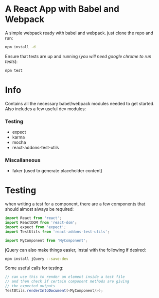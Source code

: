 # A React App with Babel and Webpack
A simple webpack ready with babel and webpack. just clone the repo and run:
```bash
npm install -d
```

Ensure that tests are up and running (*you will need google chrome to run tests*):
```bash
npm test
```

# Info
Contains all the necessary babel/webpack modules needed to get started. Also includes a few useful dev modules:

### Testing
- expect
- karma
- mocha
- react-addons-test-utils

### Miscallaneous
- faker (used to generate placeholder content)

# Testing
when writing a test for a component, there are a few components that should almost always be required:

```javascript
import React from 'react';
import ReactDOM from 'react-dom';
import expect from 'expect';
import TestUtils from 'react-addons-test-utils';

import MyComponent from 'MyComponent';
```

jQuery can also make things easier, instal with the following if desired:
```bash
npm install jQuery --save-dev
```

Some useful calls for testing:
```javascript
// can use this to render an element inside a test file
// and then check if certain component methods are giving
// the expected outputs
TestUtils.renderIntoDocument(<MyComponent/>);
```












